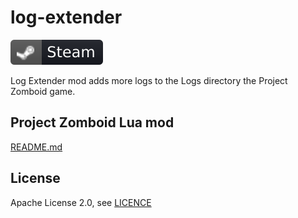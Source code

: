 # log-extender
[![Steam Workshop](steam.svg)](https://steamcommunity.com/sharedfiles/filedetails/?id=1844524972)

Log Extender mod adds more logs to the Logs directory the Project Zomboid game.

## Project Zomboid Lua mod
[README.md](workshop/Contents/mods/LogExtender/README.md)

## License
Apache License 2.0, see [LICENCE](LICENSE)
